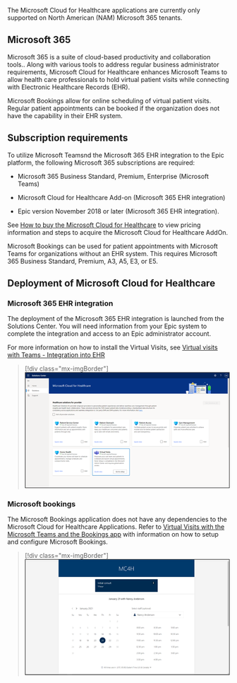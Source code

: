 The Microsoft Cloud for Healthcare applications are currently only supported on North American (NAM) Microsoft 365 tenants. 

## Microsoft 365

Microsoft 365 is a suite of cloud-based productivity and collaboration tools.. Along with various tools to address regular business administrator requirements, Microsoft Cloud for Healthcare enhances Microsoft Teams to allow health care professionals to hold virtual patient visits while connecting with Electronic Healthcare Records (EHR).

Microsoft Bookings allow for online scheduling of virtual patient visits. Regular patient appointments can be booked if the organization does not have the capability in their EHR system.

## Subscription requirements

To utilize Microsoft Teamsnd the Microsoft 365 EHR integration to the Epic platform, the following Microsoft 365 subscriptions are required:

-   Microsoft 365 Business Standard, Premium, Enterprise (Microsoft Teams)

-   Microsoft Cloud for Healthcare Add-on (Microsoft 365 EHR integration)

-   Epic version November 2018 or later (Microsoft 365 EHR integration).

See [How to buy the Microsoft Cloud for Healthcare](https://docs.microsoft.com/industry/healthcare/buy/?azure-portal=true) to view pricing information and steps to acquire the Microsoft Cloud for Healthcare AddOn.

Microsoft Bookings can be used for patient appointments with Microsoft Teams for organizations without an EHR system. This requires Microsoft 365 Business Standard, Premium, A3, A5, E3, or E5.

## Deployment of Microsoft Cloud for Healthcare

### Microsoft 365 EHR integration

The deployment of the Microsoft 365 EHR integration is launched from the Solutions Center. You will need information from your Epic system to complete the integration and access to an Epic administrator account.

For more information on how to install the Virtual Visits, see [Virtual visits with Teams - Integration into EHR](https://docs.microsoft.com/MicrosoftTeams/expand-teams-across-your-org/healthcare/ehr-admin/?azure-portal=true)

> [!div class="mx-imgBorder"]
> [![Screenshot showing the Microsoft cloud for Healthcare solutions, with the Virtual Visits solution highlighted.](../media/virtual-visits.png)](../media/virtual-visits.png#lightbox)

### Microsoft bookings

The Microsoft Bookings application does not have any dependencies to the Microsoft Cloud for Healthcare Applications. Refer to [Virtual Visits with the Microsoft Teams and the Bookings app](https://docs.microsoft.com/microsoftteams/bookings-app-admin/?azure-portal=true) with information on how to setup and configure Microsoft Bookings.

> [!div class="mx-imgBorder"]
> [![Screenshot showing booking for Nancy Anderson.](../media/booking-application.png)](../media/booking-application.png#lightbox)
